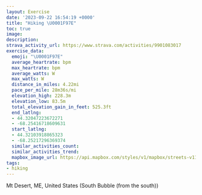 ```yaml
---
layout: Exercise
date: '2023-09-22 16:54:19 +0000'
title: "Hiking \U0001F97E"
toc: true
image:
description:
strava_activity_url: https://www.strava.com/activities/9901083017
exercise_data:
  emoji: "\U0001F97E"
  average_heartrate: bpm
  max_heartrate: bpm
  average_watts: W
  max_watts: W
  distance_in_miles: 4.22mi
  pace_per_mile: 28m36s/mi
  elevation_high: 228.3m
  elevation_low: 83.5m
  total_elevation_gain_in_feet: 525.3ft
  end_latlng:
  - 44.32047223672271
  - -68.25416718609631
  start_latlng:
  - 44.32103918865323
  - -68.25217296369374
  similar_activities_count:
  similar_activities_trend:
  mapbox_image_url: https://api.mapbox.com/styles/v1/mapbox/streets-v11/static/path-5+787af2-1.0(opomG%60%7Cq_L%5BJs%40DOD_%40YUIMIW%40%5BI_A%7B%40kAy%40c%40e%40QUK%5DWeAMgASy%40Sc%40c%40g%40IUCQB%5BNY%60%40a%40n%40%5DPUHg%40%40mBIQSKe%40Ek%40AW%40YHQN%5Dd%40%5BVk%40LaBx%40%5DH%7DABe%40HeAd%40w%40d%40YJ%7DAEcJn%40_AHoIfAgA%40%7D%40F_BFcCEy%40ByBXkATwAl%40SPY%5COZQvAMZIDWFSNMJ%40%3FO%60%40WB%5DEEBQTETCFm%40XWXKFMGCCAYCKSCKSGGE%40g%40Xa%40M%40%3FGAQVI%40OKEI%40B%40AA%3F%3F%40EMa%40UU%5DGUQIMKQDSKMDCB%40RAA%40%3FABBECDBEBTCSCDDB%3FC%40BEKAD%40%40AABEZh%40%3FBAA%40AC%3FSVD_%40K_%40ABBCCB%40ECFF%40IEg%40Ha%40%3FUDQA%5DEOAODWPDAHMIKYm%40%3FAYBAAAUBGEGD%3FCA%40%40CL%40R%5CC%3FPXFBD%3F%5CQTOHICQDICG%40KFOVe%40Tc%40%3FOBQJa%40h%40k%40JKFG%3FSOSKUCu%40%5Cc%40%40EFMf%40_%40r%40%40CN%40Hf%40DBH%5EBXAx%40Zl%40Kf%40%40AFNNt%40Df%40FVLLRBJFJ%60ANj%40HP%5EZNh%40JRJHVCBBHADN%3FZj%40d%40A%40AFNzAADACCHMNEXDHTLLPJn%40HFF%3FFB%60%40b%40FBp%40Cr%40e%40PGXBZCT%40j%40K%40I%40FC%3F%3FBLAbBUT%3FTEFGBBV%40PGT%3FHBn%40Gb%40FXCX%40%5EFX%3Fd%40F~%40Rb%40NLBXL%60%40%5Cv%40%5En%40R%5CVVHV%40LF%60%40DJAFCN%40NE%5CBHCH%40PEJ%3FFDPCH%40RIHGl%40%7B%40Xy%40FeAFa%40ECDO%3FKEk%40H%5BdAoAf%40a%40r%40w%40%60CmBj%40o%40ROr%40CbCo%40VCn%40%3FPAh%40YhBi%40lB_ATEx%40Ip%40%3FPBl%40p%40VZJ%5EJH%5CF%60%40DX%3FTEb%40MlD%7BAj%40%5B~%40w%40h%40%5BVIl%40M%7C%40%5BA%40D%3FNIPITG%60%40CjC%3FXCTKz%40q%40JEn%40RBI%40UAMOW%40%5BBETEh%40Cl%40QZCZ%40),pin-s-s+e5b22e(-68.25425,44.32152),pin-s-f+89ae00(-68.25419999999997,44.32114000000004)/auto/800x800?access_token=pk.eyJ1Ijoiam9zaGJlY2ttYW4iLCJhIjoiY205eWR2aDd1MWZ6djJrbXc4a3M0bWZleiJ9.XiG9OWkNcZk2QzjJbxLB4A
tags:
- hiking
---
```




Mt Desert, ME, United States (South Bubble (from the south))
